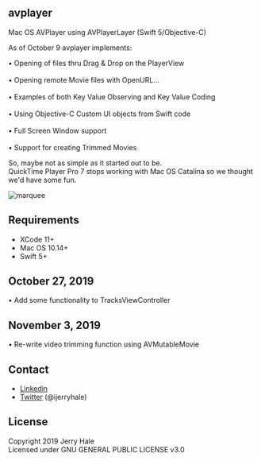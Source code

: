 ## avplayer

Mac OS AVPlayer using AVPlayerLayer (Swift 5/Objective-C)

As of October 9 avplayer implements:

•   Opening of files thru Drag & Drop on the PlayerView
<br>
<br>
•   Opening remote Movie files with OpenURL...
<br>
<br>
•   Examples of both Key Value Observing and Key Value Coding
<br>
<br>
•   Using Objective-C Custom UI objects from Swift code
<br>
<br>
•   Full Screen Window support
<br>
<br>
•	Support for creating Trimmed Movies

So, maybe not as simple as it started out to be.
<br>
QuickTime Player Pro 7 stops working with Mac OS Catalina so we thought we'd have some fun.

![marquee](https://cormya.com/avplayer-5.jpg "AVPlayer")

## Requirements

- XCode 11+
- Mac OS 10.14+
- Swift 5+

## October 27, 2019

•	Add some functionality to TracksViewController

## November 3, 2019

•	Re-write video trimming function using AVMutableMovie


## Contact

- [Linkedin][2]
- [Twitter][3] (@ijerryhale)

[2]: https://es.linkedin.com/in/ijerryhale
[3]: http://twitter.com/ijerryhale "Jerry Hale"

## License

Copyright 2019 Jerry Hale
<br>
Licensed under GNU GENERAL PUBLIC LICENSE v3.0


